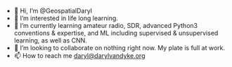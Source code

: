 - 👋 Hi, I’m @GeospatialDaryl
- 👀 I’m interested in life long learning.
- 🌱 I’m currently learning amateur radio, SDR, advanced Python3 conventions & expertise, and ML including supervised & unsupervised learning, as well as CNN.
- 💞️ I’m looking to collaborate on nothing right now.  My plate is full at work.
- 📫 How to reach me daryl@darylvandyke.org

<!---
GeospatialDaryl/GeospatialDaryl is a ✨ special ✨ repository because its `README.md` (this file) appears on your GitHub profile.
You can click the Preview link to take a look at your changes.
--->
